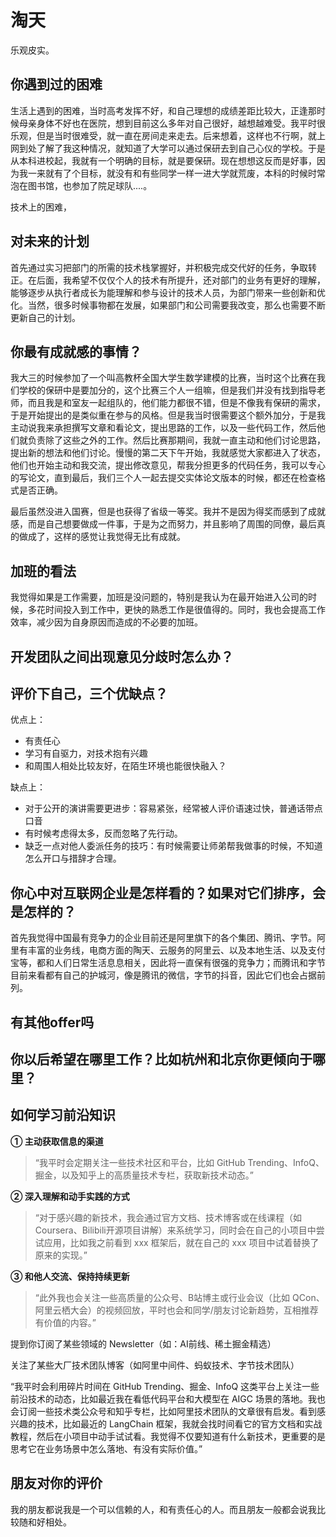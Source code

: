 # 淘天

乐观皮实。

## 你遇到过的困难

生活上遇到的困难，当时高考发挥不好，和自己理想的成绩差距比较大，正逢那时候母亲身体不好也在医院，想到目前这么多年对自己很好，越想越难受。我平时很乐观，但是当时很难受，就一直在房间走来走去。后来想着，这样也不行啊，就上网到处了解了我这种情况，就知道了大学可以通过保研去到自己心仪的学校。于是从本科进校起，我就有一个明确的目标，就是要保研。现在想想这反而是好事，因为我一来就有了个目标，就没有和有些同学一样一进大学就荒废，本科的时候时常泡在图书馆，也参加了院足球队....。

技术上的困难，

## 对未来的计划

首先通过实习把部门的所需的技术栈掌握好，并积极完成交代好的任务，争取转正。在后面，我希望不仅仅个人的技术有所提升，还对部门的业务有更好的理解，能够逐步从执行者成长为能理解和参与设计的技术人员，为部门带来一些创新和优化。当然，很多时候事物都在发展，如果部门和公司需要我改变，那么也需要不断更新自己的计划。

## 你最有成就感的事情？

我大三的时候参加了一个叫高教杯全国大学生数学建模的比赛，当时这个比赛在我们学校的保研中是要加分的，这个比赛三个人一组嘛，但是我们并没有找到指导老师，而且我是和室友一起组队的，他们能力都很不错，但是不像我有保研的需求，于是开始提出的是类似重在参与的风格。但是我当时很需要这个额外加分，于是我主动说我来承担撰写文章和看论文，提出思路的工作，以及一些代码工作，然后他们就负责除了这些之外的工作。然后比赛那期间，我就一直主动和他们讨论思路，提出新的想法和他们讨论。慢慢的第二天下午开始，我就感觉大家都进入了状态，他们也开始主动和我交流，提出修改意见，帮我分担更多的代码任务，我可以专心的写论文，直到最后，我们三个人一起去提交实体论文版本的时候，都还在检查格式是否正确。

最后虽然没进入国赛，但是也获得了省级一等奖。我并不是因为得奖而感到了成就感，而是自己想要做成一件事，于是为之而努力，并且影响了周围的同僚，最后真的做成了，这样的感觉让我觉得无比有成就。

## 加班的看法

我觉得如果是工作需要，加班是没问题的，特别是我认为在最开始进入公司的时候，多花时间投入到工作中，更快的熟悉工作是很值得的。同时，我也会提高工作效率，减少因为自身原因而造成的不必要的加班。



## 开发团队之间出现意见分歧时怎么办？



## 评价下自己，三个优缺点？

优点上：

+ 有责任心
+ 学习有自驱力，对技术抱有兴趣
+ 和周围人相处比较友好，在陌生环境也能很快融入？

缺点上：

+ 对于公开的演讲需要更进步：容易紧张，经常被人评价语速过快，普通话带点口音
+ 有时候考虑得太多，反而忽略了先行动。
+ 缺乏一点对他人委派任务的技巧：有时候需要让师弟帮我做事的时候，不知道怎么开口与措辞才合理。

## 你心中对互联网企业是怎样看的？如果对它们排序，会是怎样的？

首先我觉得中国最有竞争力的企业目前还是阿里旗下的各个集团、腾讯、字节。阿里有丰富的业务线，电商方面的陶天、云服务的阿里云、以及本地生活、以及支付宝等，都和人们日常生活息息相关，因此将一直保有很强的竞争力；而腾讯和字节目前来看都有自己的护城河，像是腾讯的微信，字节的抖音，因此它们也会占据前列。

## 有其他offer吗

## 你以后希望在哪里工作？比如杭州和北京你更倾向于哪里？

## 如何学习前沿知识

**① 主动获取信息的渠道**

> “我平时会定期关注一些技术社区和平台，比如 GitHub Trending、InfoQ、掘金，以及知乎上的高质量技术专栏，获取新技术动态。”

**② 深入理解和动手实践的方式**

> “对于感兴趣的新技术，我会通过官方文档、技术博客或在线课程（如Coursera、Bilibili开源项目讲解）来系统学习，同时会在自己的小项目中尝试应用，比如我之前看到 xxx 框架后，就在自己的 xxx 项目中试着替换了原来的实现。”

**③ 和他人交流、保持持续更新**

> “此外我也会关注一些高质量的公众号、B站博主或行业会议（比如 QCon、阿里云栖大会）的视频回放，平时也会和同学/朋友讨论新趋势，互相推荐有价值的内容。”

提到你订阅了某些领域的 Newsletter（如：AI前线、稀土掘金精选）

关注了某些大厂技术团队博客（如阿里中间件、蚂蚁技术、字节技术团队）

“我平时会利用碎片时间在 GitHub Trending、掘金、InfoQ 这类平台上关注一些前沿技术的动态，比如最近我在看低代码平台和大模型在 AIGC 场景的落地。我也会订阅一些技术类公众号和知乎专栏，比如阿里技术团队的文章很有启发。看到感兴趣的技术，比如最近的 LangChain 框架，我就会找时间看它的官方文档和实战教程，然后在小项目中动手试试看。我觉得不仅要知道有什么新技术，更重要的是思考它在业务场景中怎么落地、有没有实际价值。”

## 朋友对你的评价

我的朋友都说我是一个可以信赖的人，和有责任心的人。而且朋友一般都会说我比较随和好相处。
